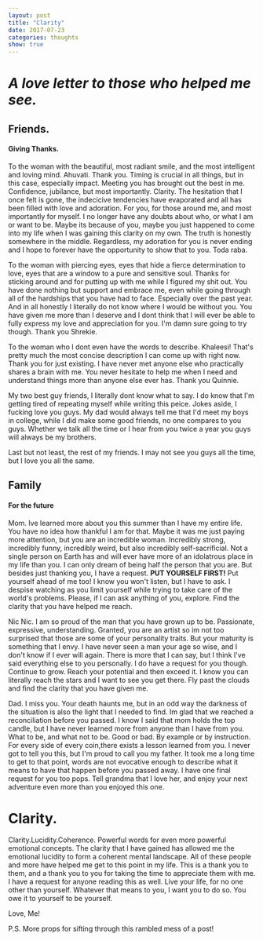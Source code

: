 ```yaml
---
layout: post
title: "Clarity"
date: 2017-07-23
categories: thoughts
show: true
---
```


# *A love letter to those who helped me see.* #

## Friends. ##

#### Giving Thanks. ####

To the woman with the beautiful, most radiant smile, and the most intelligent and loving mind. Ahuvati. Thank you. Timing is crucial in all things, but in this case, especially impact. Meeting you has brought out the best in me. Confidence, jubilance, but most importantly. Clarity. The hesitation that I once felt is gone, the indecicive tendencies have evaporated and all has been filled with love and adoration. For you, for those around me, and most importantly for myself. I no longer have any doubts about who, or what I am or want to be. Maybe its because of you, maybe you just happened to come into my life when I was gaining this clarity on my own. The truth is honestly somewhere in the middle. Regardless, my adoration for you is never ending and I hope to forever have the opportunity to show that to you. Toda raba.

To the woman with piercing eyes, eyes that hide a fierce determination to love, eyes that are a window to a pure and sensitive soul. Thanks for sticking around and for putting up with me while I figured my shit out. You have done nothing but support and embrace me, even while going through all of the hardships that you have had to face. Especially over the past year. And in all honestly I literally do not know where I would be without you. You have given me more than I deserve and I dont think that I will ever be able to fully express my love and appreciation for you. I'm damn sure going to try though. Thank you Shrekie.

To the woman who I dont even have the words to describe. Khaleesi! That's pretty much the most concise description I can come up with right now. Thank you for just existing. I have never met anyone else who practically shares a brain with me. You never hesitate to help me when I need and understand things more than anyone else ever has. Thank you Quinnie.

My two best guy friends, I literally dont know what to say. I do know that  I'm getting tired of repeating myself while writing this peice. Jokes aside, I fucking love you guys. My dad would always tell me that I'd meet my boys in college, while I did make some good friends, no one compares to you guys. Whether we talk all the time or I hear from you twice a year you guys will always be my brothers. 

Last but not least, the rest of my friends. I may not see you guys all the time, but I love you all the same.


## Family ##

#### For the future ####

Mom. Ive learned more about you this summer than I have my entire life. You have no idea how thankful I am for that. Maybe it was me just paying more attention, but you are an incredible woman. Incredibly strong, incredibly funny, incredibly weird, but also incredibly self-sacrificial. Not a single person on Earth has and will ever have more of an idolatrous place in my life than you. I can only dream of being half the person that you are. But besides just thanking you, I have a request. **PUT YOURSELF FIRST!** Put yourself ahead of me too! I know you won't listen, but I have to ask. I despise watching as you limit yourself while trying to take care of the world's problems. Please, if I can ask anything of you, explore. Find the clarity that you have helped me reach.

Nic Nic. I am so proud of the man that you have grown up to be. Passionate, expressive, understanding. Granted, you are an artist so im not too surprised that those are some of your personality traits. But your maturity is something that I envy. I have never seen a man your age so wise, and I don't know if I ever will again. There is more that I can say, but I think I've said everything else to you personally. I do have a request for you though. Continue to grow. Reach your potential and then exceed it. I know you can literally reach the stars and I want to see you get there. Fly past the clouds and find the clarity that you have given me.

Dad. I miss you. Your death haunts me, but in an odd way the darkness of the situation is also the light that I needed to find. Im glad that we reached a reconciliation before you passed. I know I said that mom holds the top candle, but I have never learned more from anyone than I have from you. What to be, and what not to be. Good or bad. By example or by instruction. For every side of every coin,there exists a lesson learned from you. I never got to tell you this, but I'm proud to call you my father. It took me a long time to get to that point, words are not evocative enough to describe what it means to have that happen before you passed away. I have one final request for you too pops. Tell grandma that I love her, and enjoy your next adventure even more than you enjoyed this one.

# Clarity. #

Clarity.Lucidity.Coherence. Powerful words for even more powerful emotional concepts. The clarity that I have gained has allowed me the emotional lucidity to form a coherent mental landscape. All of these people and more have helped me get to this point in my life. This is a thank you to them, and a thank you to you for taking the time to appreciate them with me. I have a request for anyone reading this as well. Live your life, for no one other than yourself. Whatever that means to you, I want you to do so. You owe it to yourself to be yourself.

Love,
Me!

P.S. More props for sifting through this rambled mess of a post!